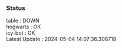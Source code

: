 ### Status


table : DOWN  
hogwarts : OK  
icy-bot : OK  
Latest Update : 2024-05-04 14:07:36.308718
